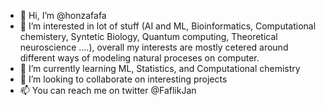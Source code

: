 - 👋 Hi, I’m @honzafafa
- 👀 I’m interested in lot of stuff (AI and ML, Bioinformatics, Computational chemistery, Syntetic Biology, Quantum computing, Theoretical neuroscience ....), overall my interests are mostly cetered around different ways of modeling natural proceses on computer. 
- 🌱 I’m currently learning ML, Statistics, and Computational chemistry 
- 💞️ I’m looking to collaborate on interesting projects 
- 📫 You can reach me on twitter @FaflikJan

<!---
honzafafa/honzafafa is a ✨ special ✨ repository because its `README.md` (this file) appears on your GitHub profile.
You can click the Preview link to take a look at your changes.
--->
